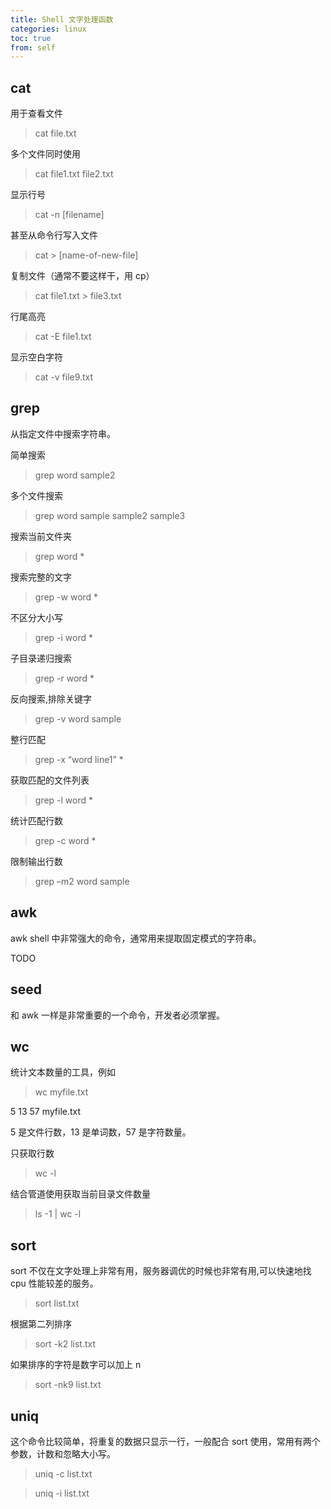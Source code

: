```yaml
---
title: Shell 文字处理函数
categories: linux
toc: true
from: self
---
```


## cat

用于查看文件

> cat file.txt

多个文件同时使用

> cat file1.txt  file2.txt

显示行号

> cat -n [filename]

甚至从命令行写入文件

> cat > [name-of-new-file]

复制文件（通常不要这样干，用 cp）

> cat file1.txt > file3.txt

行尾高亮

> cat -E file1.txt

显示空白字符

> cat -v file9.txt

## grep

从指定文件中搜索字符串。

简单搜索

> grep word sample2

多个文件搜索

> grep word sample sample2 sample3

搜索当前文件夹

> grep word *

搜索完整的文字

> grep -w word *

不区分大小写

> grep -i word *

子目录递归搜索

> grep -r word *

反向搜索,排除关键字

> grep -v word sample


整行匹配

> grep -x “word line1” *

获取匹配的文件列表

> grep -l word *

统计匹配行数

> grep -c word *

限制输出行数

> grep –m2 word sample

## awk

awk shell 中非常强大的命令，通常用来提取固定模式的字符串。

TODO 

## seed 

和 awk 一样是非常重要的一个命令，开发者必须掌握。

## wc

统计文本数量的工具，例如

> wc myfile.txt

5 13 57 myfile.txt

5 是文件行数，13 是单词数，57 是字符数量。

只获取行数

> wc -l 

结合管道使用获取当前目录文件数量

> ls -1 | wc -l

## sort

sort 不仅在文字处理上非常有用，服务器调优的时候也非常有用,可以快速地找 cpu 性能较差的服务。

> sort list.txt

根据第二列排序 

> sort -k2 list.txt

如果排序的字符是数字可以加上 n

> sort -nk9 list.txt

## uniq

这个命令比较简单，将重复的数据只显示一行，一般配合 sort 使用，常用有两个参数，计数和忽略大小写。

> uniq -c list.txt 

> uniq -i list.txt